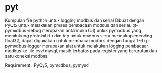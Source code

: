 # pyt
Kumpulan file python untuk logging modbus dan serial
Dibuat dengan PyQt5 untuk melakukan proses pembacaan modbus dan serial.
qt-pymodbus-debug merupakan antarmuka (UI) untuk pymodbus yang mendukung protokol rtu dan tcp untuk modbus serta mencakup encoding float32, dapat digunakan untuk membaca modbus dengan fungsi 1-6
qt-pymodbus-logger merupakan alat untuk melakukan logging pembacaan modbus ke file csv/ mysql, masih terbatas pada register yang berurutan dan satu koneksi modbus.

Requirement : PyQy5, pymodbus, pymysql
